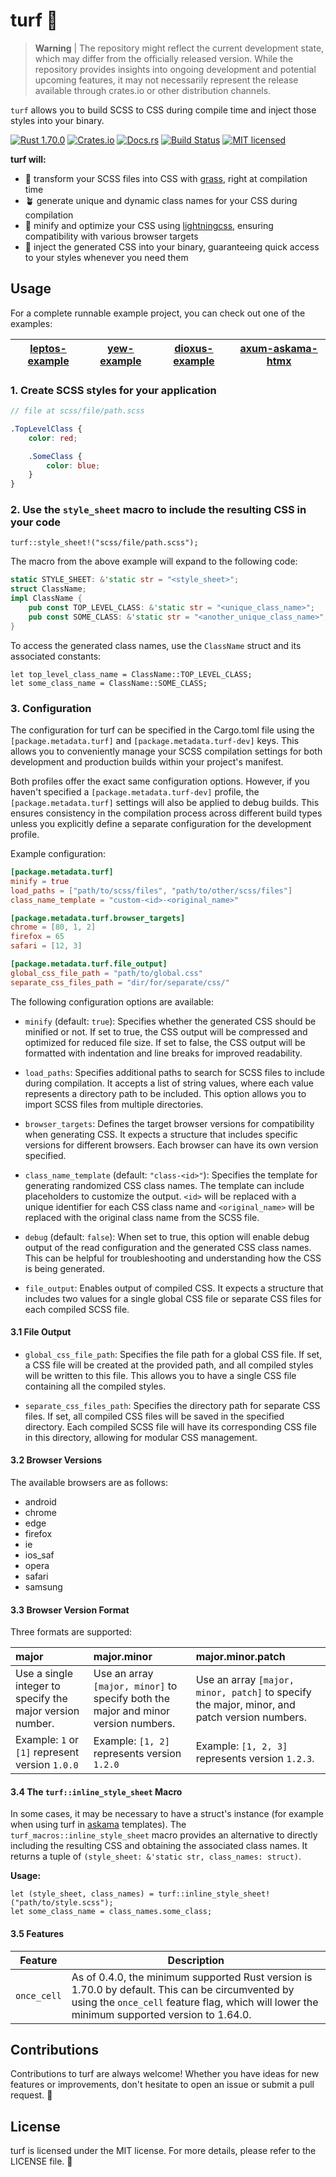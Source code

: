 # turf 🌱

> **Warning** | The repository might reflect the current development state, which may differ from the officially released version. While the repository provides insights into ongoing development and potential upcoming features, it may not necessarily represent the release available through crates.io or other distribution channels.

`turf` allows you to build SCSS to CSS during compile time and inject those styles into your binary.

[![Rust 1.70.0][rust-version-badge]][rust-version-url]
[![Crates.io][crates-badge]][crates-url]
[![Docs.rs][docs-badge]][docs-url]
[![Build Status][actions-badge]][actions-url]
[![MIT licensed][lic-badge]][lic-url]

[rust-version-badge]: https://img.shields.io/badge/Rust-1.70.0-orange?logo=rust
[rust-version-url]: https://blog.rust-lang.org/2023/06/01/Rust-1.70.0.html
[crates-badge]: https://img.shields.io/crates/v/turf.svg
[crates-url]: https://crates.io/crates/turf
[docs-badge]: https://img.shields.io/docsrs/turf/latest.svg?logo=docsdotrs&label=docs.rs
[docs-url]: https://docs.rs/turf
[actions-badge]: https://github.com/myFavShrimp/turf/actions/workflows/rust-ci.yml/badge.svg
[actions-url]: https://github.com/myFavShrimp/turf/actions/workflows/rust-ci.yml
[lic-url]: https://github.com/myFavShrimp/turf/blob/master/LICENSE
[lic-badge]: https://img.shields.io/badge/license-MIT-blue.svg

**turf will:**

- 🌿 transform your SCSS files into CSS with [grass](https://github.com/connorskees/grass/), right at compilation time
- 🪴 generate unique and dynamic class names for your CSS during compilation
- 🔬 minify and optimize your CSS using [lightningcss](https://github.com/parcel-bundler/lightningcss), ensuring compatibility with various browser targets
- 🎨 inject the generated CSS into your binary, guaranteeing quick access to your styles whenever you need them

## Usage

For a complete runnable example project, you can check out one of the examples:

| [leptos-example](https://github.com/myFavShrimp/turf/tree/main/examples/leptos-example) | [yew-example](https://github.com/myFavShrimp/turf/tree/main/examples/yew-example) | [dioxus-example](https://github.com/myFavShrimp/turf/tree/main/examples/dioxus-example) | [axum-askama-htmx](https://github.com/myFavShrimp/turf/tree/main/examples/axum-askama-htmx) |
| --------------------------------------------------------------------------------------- | --------------------------------------------------------------------------------- | --------------------------------------------------------------------------------------- | --------------------------------------------------------------------------------------------------- |

### 1. Create SCSS styles for your application

```scss
// file at scss/file/path.scss

.TopLevelClass {
    color: red;

    .SomeClass {
        color: blue;
    }
}
```

### 2. Use the `style_sheet` macro to include the resulting CSS in your code

```rust,ignore
turf::style_sheet!("scss/file/path.scss");
```

The macro from the above example will expand to the following code:

```rust
static STYLE_SHEET: &'static str = "<style_sheet>";
struct ClassName;
impl ClassName {
    pub const TOP_LEVEL_CLASS: &'static str = "<unique_class_name>";
    pub const SOME_CLASS: &'static str = "<another_unique_class_name>";
}
```

To access the generated class names, use the `ClassName` struct and its associated constants:

```rust,ignore
let top_level_class_name = ClassName::TOP_LEVEL_CLASS;
let some_class_name = ClassName::SOME_CLASS;
```

### 3. Configuration

The configuration for turf can be specified in the Cargo.toml file using the `[package.metadata.turf]` and `[package.metadata.turf-dev]` keys. This allows you to conveniently manage your SCSS compilation settings for both development and production builds within your project's manifest.

Both profiles offer the exact same configuration options. However, if you haven't specified a `[package.metadata.turf-dev]` profile, the `[package.metadata.turf]` settings will also be applied to debug builds. This ensures consistency in the compilation process across different build types unless you explicitly define a separate configuration for the development profile.

Example configuration:

```toml
[package.metadata.turf]
minify = true
load_paths = ["path/to/scss/files", "path/to/other/scss/files"]
class_name_template = "custom-<id>-<original_name>"

[package.metadata.turf.browser_targets]
chrome = [80, 1, 2]
firefox = 65
safari = [12, 3]

[package.metadata.turf.file_output]
global_css_file_path = "path/to/global.css"
separate_css_files_path = "dir/for/separate/css/"
```

The following configuration options are available:

- `minify` (default: `true`): Specifies whether the generated CSS should be minified or not. If set to true, the CSS output will be compressed and optimized for reduced file size. If set to false, the CSS output will be formatted with indentation and line breaks for improved readability.

- `load_paths`: Specifies additional paths to search for SCSS files to include during compilation. It accepts a list of string values, where each value represents a directory path to be included. This option allows you to import SCSS files from multiple directories.

- `browser_targets`: Defines the target browser versions for compatibility when generating CSS. It expects a structure that includes specific versions for different browsers. Each browser can have its own version specified.

- `class_name_template` (default: `"class-<id>"`): Specifies the template for generating randomized CSS class names. The template can include placeholders to customize the output. `<id>` will be replaced with a unique identifier for each CSS class name and `<original_name>` will be replaced with the original class name from the SCSS file.

- `debug` (default: `false`): When set to true, this option will enable debug output of the read configuration and the generated CSS class names. This can be helpful for troubleshooting and understanding how the CSS is being generated.

- `file_output`: Enables output of compiled CSS. It expects a structure that includes two values for a single global CSS file or separate CSS files for each compiled SCSS file.

#### 3.1 File Output

- `global_css_file_path`: Specifies the file path for a global CSS file. If set, a CSS file will be created at the provided path, and all compiled styles will be written to this file. This allows you to have a single CSS file containing all the compiled styles.

- `separate_css_files_path`: Specifies the directory path for separate CSS files. If set, all compiled CSS files will be saved in the specified directory. Each compiled SCSS file will have its corresponding CSS file in this directory, allowing for modular CSS management.

#### 3.2 Browser Versions

The available browsers are as follows:

- android
- chrome
- edge
- firefox
- ie
- ios_saf
- opera
- safari
- samsung

#### 3.3 Browser Version Format

Three formats are supported:

| major | major.minor | major.minor.patch |
| :---- | :---------- | :---------------- |
| Use a single integer to specify the major version number. | Use an array `[major, minor]` to specify both the major and minor version numbers. | Use an array `[major, minor, patch]` to specify the major, minor, and patch version numbers. |
| Example: `1` or `[1]` represent version `1.0.0` | Example: `[1, 2]` represents version `1.2.0` | Example: `[1, 2, 3]` represents version `1.2.3`. |

#### 3.4 The `turf::inline_style_sheet` Macro

In some cases, it may be necessary to have a struct's instance (for example when using turf in [askama](https://github.com/djc/askama) templates).
The `turf_macros::inline_style_sheet` macro provides an alternative to directly including the resulting CSS and obtaining the associated class names. It returns a tuple of `(style_sheet: &'static str, class_names: struct)`.

**Usage:**

```rust,ignore
let (style_sheet, class_names) = turf::inline_style_sheet!("path/to/style.scss");
let some_class_name = class_names.some_class;
```

#### 3.5 Features

| Feature | Description |
| ------------ | ----------- |
| `once_cell` | As of 0.4.0, the minimum supported Rust version is 1.70.0 by default. This can be circumvented by using the `once_cell` feature flag, which will lower the minimum supported version to 1.64.0. |

## Contributions

Contributions to turf are always welcome! Whether you have ideas for new features or improvements, don't hesitate to open an issue or submit a pull request. 🤝

## License

turf is licensed under the MIT license. For more details, please refer to the LICENSE file. 📄
